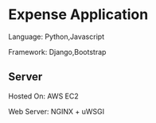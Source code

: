 Expense Application
================

Language: Python,Javascript

Framework: Django,Bootstrap


Server
------

Hosted On: AWS EC2

Web Server: NGINX + uWSGI





